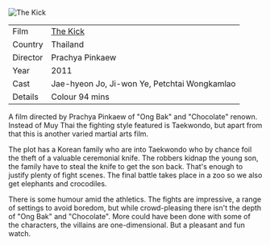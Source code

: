 ![The Kick](the_kick.jpg)

| | |
|-|-|
Film|[The Kick](https://www.imdb.com/title/tt2020110/)
Country|Thailand
Director|Prachya Pinkaew
Year|2011
Cast|Jae-hyeon Jo, Ji-won Ye, Petchtai Wongkamlao
Details|Colour 94 mins

A film directed by Prachya Pinkaew of "Ong Bak" and "Chocolate" renown.  Instead of Muy Thai the fighting style featured is Taekwondo, but apart from that this is another varied martial arts film.

The plot has a Korean family who are into Taekwondo who by chance foil the theft of a valuable ceremonial knife.  The robbers kidnap the young son, the family have to steal the knife to get the son back.  That's enough to justify plenty of fight scenes.  The final battle takes place in a zoo so we also get elephants and crocodiles.

There is some humour amid the athletics.  The fights are impressive, a range of settings to avoid boredom, but while crowd-pleasing there isn't the depth of "Ong Bak" and "Chocolate".  More could have been done with some of the characters, the villains are one-dimensional.  But a pleasant and fun watch.
